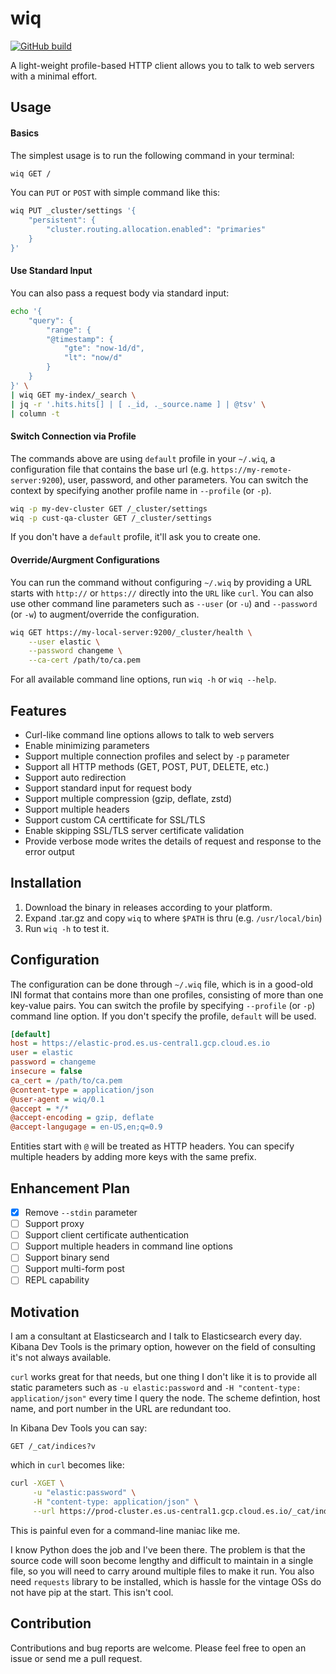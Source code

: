 # wiq

[![GitHub build](https://github.com/elasticsatch/wiq/actions/workflows/rust.yml/badge.svg)](https://github.com/elasticsatch/wiq/actions/workflows/rust.yml)

A light-weight profile-based HTTP client allows you to talk to web servers with a minimal effort. 

## Usage

#### Basics

The simplest usage is to run the following command in your terminal: 

```sh
wiq GET /
```

You can `PUT` or `POST` with simple command like this:

```sh
wiq PUT _cluster/settings '{
    "persistent": {
        "cluster.routing.allocation.enabled": "primaries"
    }
}'
```

#### Use Standard Input

You can also pass a request body via standard input: 

```sh
echo '{
    "query": {
        "range": {
        "@timestamp": {
            "gte": "now-1d/d",
            "lt": "now/d"
        }
    }
}' \
| wiq GET my-index/_search \
| jq -r '.hits.hits[] | [ ._id, ._source.name ] | @tsv' \
| column -t
```

#### Switch Connection via Profile

The commands above are using `default` profile in your `~/.wiq`, a configuration file that contains the base url (e.g. `https://my-remote-server:9200`), user, password, and other parameters. You can switch the context by specifying another profile name in `--profile` (or `-p`). 

```sh
wiq -p my-dev-cluster GET /_cluster/settings
wiq -p cust-qa-cluster GET /_cluster/settings
```

If you don't have a `default` profile, it'll ask you to create one.  

#### Override/Aurgment Configurations

 You can run the command without configuring `~/.wiq` by providing a URL starts with `http://` or `https://` directly into the `URL` like `curl`. You can also use other command line parameters such as `--user` (or `-u`) and `--password` (or `-w`) to augment/override the configuration.

```sh
wiq GET https://my-local-server:9200/_cluster/health \
    --user elastic \
    --password changeme \
    --ca-cert /path/to/ca.pem
```

For all available command line options, run `wiq -h` or `wiq --help`.

## Features

- Curl-like command line options allows to talk to web servers
- Enable minimizing parameters 
- Support multiple connection profiles and select by `-p` parameter
- Support all HTTP methods (GET, POST, PUT, DELETE, etc.)
- Support auto redirection
- Support standard input for request body
- Support multiple compression (gzip, deflate, zstd)
- Support multiple headers
- Support custom CA certtificate for SSL/TLS
- Enable skipping SSL/TLS server certificate validation
- Provide verbose mode writes the details of request and response to the error output

## Installation

1. Download the binary in releases according to your platform.
1. Expand .tar.gz and copy `wiq` to where `$PATH` is thru (e.g. `/usr/local/bin`)
1. Run `wiq -h` to test it.

## Configuration

The configuration can be done through `~/.wiq` file, which is in a good-old INI format that contains more than one profiles, consisting of more than one key-value pairs. You can switch the profile by specifying `--profile` (or `-p`) command line option. If you don't specify the profile, `default` will be used.

```ini
[default]
host = https://elastic-prod.es.us-central1.gcp.cloud.es.io
user = elastic
password = changeme
insecure = false
ca_cert = /path/to/ca.pem
@content-type = application/json
@user-agent = wiq/0.1
@accept = */*
@accept-encoding = gzip, deflate
@accept-langugage = en-US,en;q=0.9
```

Entities start with `@` will be treated as HTTP headers. You can specify multiple headers by adding more keys with the same prefix. 

## Enhancement Plan

- [x] Remove `--stdin` parameter
- [ ] Support proxy
- [ ] Support client certificate authentication
- [ ] Support multiple headers in command line options
- [ ] Support binary send
- [ ] Support multi-form post
- [ ] REPL capability

## Motivation

I am a consultant at Elasticsearch and I talk to Elasticsearch every day. Kibana Dev Tools is the primary option, however on the field of consulting it's not always available. 

`curl` works great for that needs, but one thing I don't like it is to provide all static parameters such as `-u elastic:password` and `-H "content-type: application/json"` every time I query the node. The scheme defintion, host name, and port number in the URL are redundant too. 

In Kibana Dev Tools you can say:

`GET /_cat/indices?v` 

which in `curl` becomes like:

```sh
curl -XGET \
     -u "elastic:password" \
     -H "content-type: application/json" \
     --url https://prod-cluster.es.us-central1.gcp.cloud.es.io/_cat/indices?v
```

This is painful even for a command-line maniac like me. 

I know Python does the job and I've been there. The problem is that the source code will soon become lengthy and difficult to maintain in a single file, so you will need to carry around multiple files to make it run. You also need `requests` library to be installed, which is hassle for the vintage OSs do not have pip at the start. This isn't cool.

## Contribution

Contributions and bug reports are welcome. Please feel free to open an issue or send me a pull request.

